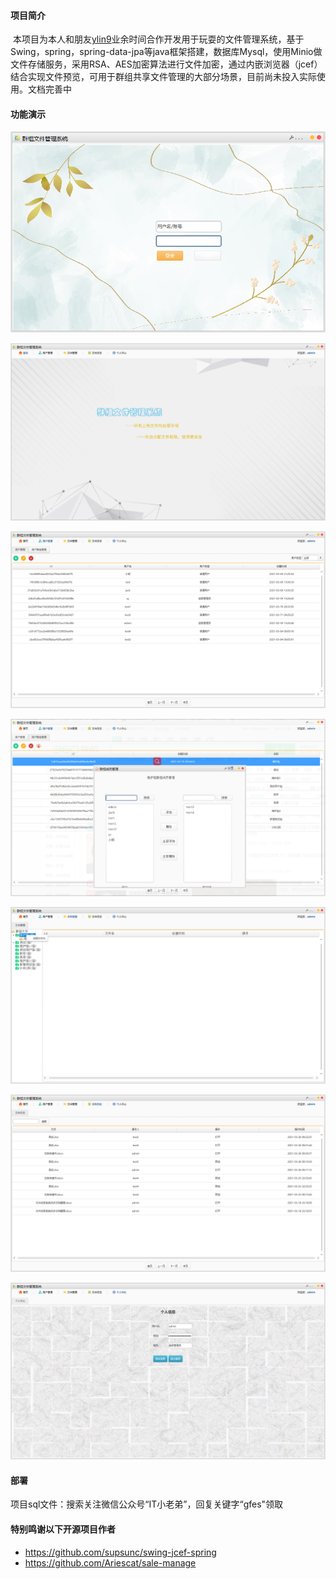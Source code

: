 #### 项目简介

​		本项目为本人和朋友[ylin9](https://gitee.com/ylin9)业余时间合作开发用于玩耍的文件管理系统，基于Swing，spring，spring-data-jpa等java框架搭建，数据库Mysql，使用Minio做文件存储服务，采用RSA、AES加密算法进行文件加密，通过内嵌浏览器（jcef）结合实现文件预览，可用于群组共享文件管理的大部分场景，目前尚未投入实际使用。文档完善中

#### 功能演示

![](.\show\login.png)

![](.\show\home.png)

![](.\show\user.png)

![](.\show\userGroup.png)

![](.\show\file.png)

![](.\show\log.png)

![](.\show\pwd.png)

#### 部署

项目sql文件：搜索关注微信公众号“IT小老弟”，回复关键字“gfes"领取

#### 特别鸣谢以下开源项目作者

- https://github.com/supsunc/swing-jcef-spring
- https://github.com/Ariescat/sale-manage
